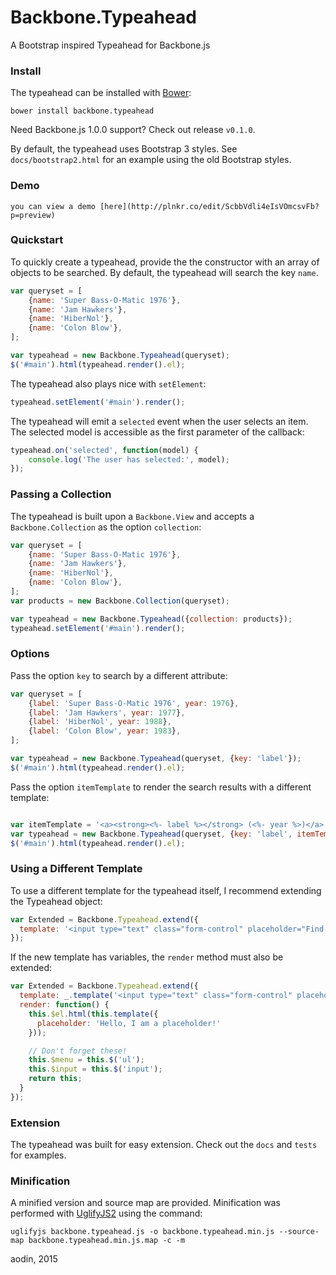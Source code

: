Backbone.Typeahead
==================

A Bootstrap inspired Typeahead for Backbone.js


### Install

The typeahead can be installed with [Bower](http://bower.io/):

    bower install backbone.typeahead

Need Backbone.js 1.0.0 support? Check out release `v0.1.0`.

By default, the typeahead uses Bootstrap 3 styles. See `docs/bootstrap2.html` for an example using the old Bootstrap styles.

### Demo
    you can view a demo [here](http://plnkr.co/edit/ScbbVdli4eIsVOmcsvFb?p=preview) 

### Quickstart

To quickly create a typeahead, provide the the constructor with an array of objects to be searched. By default, the typeahead will search the key `name`.

```javascript
var queryset = [
    {name: 'Super Bass-O-Matic 1976'},
    {name: 'Jam Hawkers'},
    {name: 'HiberNol'},
    {name: 'Colon Blow'},
];

var typeahead = new Backbone.Typeahead(queryset);
$('#main').html(typeahead.render().el);
```

The typeahead also plays nice with `setElement`:

```javascript
typeahead.setElement('#main').render();
```

The typeahead will emit a `selected` event when the user selects an item. The selected model is accessible as the first parameter of the callback:

```javascript
typeahead.on('selected', function(model) {
    console.log('The user has selected:', model);
});
```


### Passing a Collection

The typeahead is built upon a `Backbone.View` and accepts a `Backbone.Collection` as the option `collection`:

```javascript
var queryset = [
    {name: 'Super Bass-O-Matic 1976'},
    {name: 'Jam Hawkers'},
    {name: 'HiberNol'},
    {name: 'Colon Blow'},
];
var products = new Backbone.Collection(queryset);

var typeahead = new Backbone.Typeahead({collection: products});
typeahead.setElement('#main').render();
```


### Options

Pass the option `key` to search by a different attribute:

```javascript
var queryset = [
    {label: 'Super Bass-O-Matic 1976', year: 1976},
    {label: 'Jam Hawkers', year: 1977},
    {label: 'HiberNol', year: 1988},
    {label: 'Colon Blow', year: 1983},
];

var typeahead = new Backbone.Typeahead(queryset, {key: 'label'});
$('#main').html(typeahead.render().el);
```

Pass the option `itemTemplate` to render the search results with a different template:

```javascript

var itemTemplate = '<a><strong><%- label %></strong> (<%- year %>)</a>';
var typeahead = new Backbone.Typeahead(queryset, {key: 'label', itemTemplate: itemTemplate});
$('#main').html(typeahead.render().el);
```


### Using a Different Template

To use a different template for the typeahead itself, I recommend extending the Typeahead object:

```javascript
var Extended = Backbone.Typeahead.extend({
  template: '<input type="text" class="form-control" placeholder="Find a State!"><ul class="dropdown-menu"></ul>',
});
```

If the new template has variables, the `render` method must also be extended:

```javascript
var Extended = Backbone.Typeahead.extend({
  template: _.template('<input type="text" class="form-control" placeholder="<%- placeholder %>" /><ul class="dropdown-menu"></ul>'),
  render: function() {
    this.$el.html(this.template({
      placeholder: 'Hello, I am a placeholder!'
    }));

    // Don't forget these!
    this.$menu = this.$('ul');
    this.$input = this.$('input');
    return this;
  }
});
```

### Extension

The typeahead was built for easy extension. Check out the `docs` and `tests` for examples.


### Minification

A minified version and source map are provided. Minification was performed with [UglifyJS2](https://github.com/mishoo/UglifyJS2) using the command:

    uglifyjs backbone.typeahead.js -o backbone.typeahead.min.js --source-map backbone.typeahead.min.js.map -c -m


aodin, 2015
